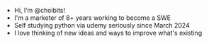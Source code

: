 - Hi, I’m @choibits!
- I'm a marketer of 8+ years working to become a SWE
- Self studying python via udemy seriously since March 2024
- I love thinking of new ideas and ways to improve what's existing

<!---
choibits/choibits is a ✨ special ✨ repository because its `README.md` (this file) appears on your GitHub profile.
You can click the Preview link to take a look at your changes.
--->
